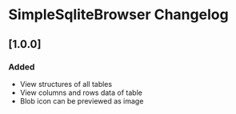<!-- Keep a Changelog guide -> https://keepachangelog.com -->

# SimpleSqliteBrowser Changelog

## [1.0.0]

### Added

- View structures of all tables
- View columns and rows data of table
- Blob icon can be previewed as image
